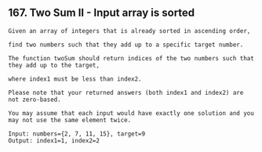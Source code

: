 ## 167\. Two Sum II - Input array is sorted

    Given an array of integers that is already sorted in ascending order, 
    
    find two numbers such that they add up to a specific target number.
    
    The function twoSum should return indices of the two numbers such that they add up to the target, 
    
    where index1 must be less than index2. 
    
    Please note that your returned answers (both index1 and index2) are not zero-based.
    
    You may assume that each input would have exactly one solution and you may not use the same element twice.
    
    Input: numbers={2, 7, 11, 15}, target=9
    Output: index1=1, index2=2